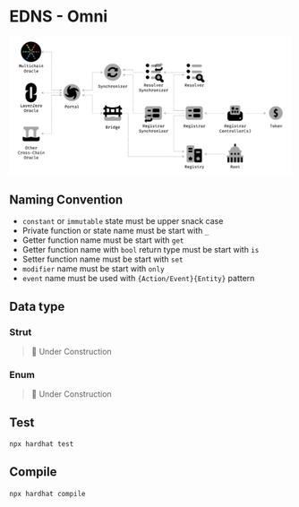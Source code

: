 # EDNS - Omni

![Architecture](./static/images/architecture.png)

## Naming Convention

- `constant` or `immutable` state must be upper snack case
- Private function or state name must be start with `_`
- Getter function name must be start with `get`
- Getter function name with `bool` return type must be start with `is`
- Setter function name must be start with `set`
- `modifier` name must be start with `only`
- `event` name must be used with `{Action/Event}{Entity}` pattern

## Data type

### Strut

> 🚧 Under Construction

### Enum

> 🚧 Under Construction

## Test

```bash
npx hardhat test
```

## Compile
```bash
npx hardhat compile
```
